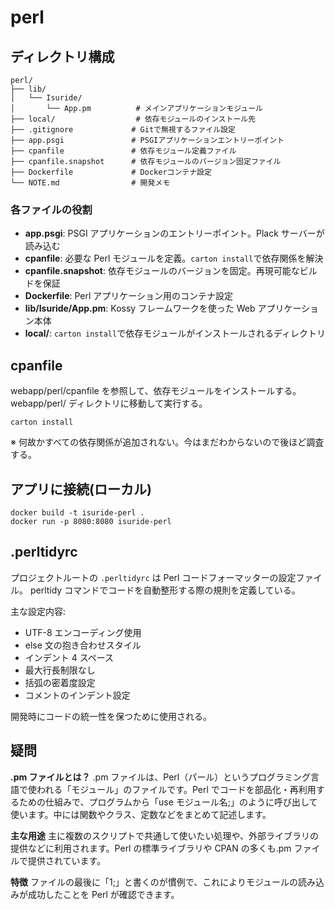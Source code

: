 # perl

## ディレクトリ構成

```
perl/
├── lib/
│   └── Isuride/
│       └── App.pm          # メインアプリケーションモジュール
├── local/                  # 依存モジュールのインストール先
├── .gitignore             # Gitで無視するファイル設定
├── app.psgi               # PSGIアプリケーションエントリーポイント
├── cpanfile               # 依存モジュール定義ファイル
├── cpanfile.snapshot      # 依存モジュールのバージョン固定ファイル
├── Dockerfile             # Dockerコンテナ設定
└── NOTE.md                # 開発メモ
```

### 各ファイルの役割

- **app.psgi**: PSGI アプリケーションのエントリーポイント。Plack サーバーが読み込む
- **cpanfile**: 必要な Perl モジュールを定義。`carton install`で依存関係を解決
- **cpanfile.snapshot**: 依存モジュールのバージョンを固定。再現可能なビルドを保証
- **Dockerfile**: Perl アプリケーション用のコンテナ設定
- **lib/Isuride/App.pm**: Kossy フレームワークを使った Web アプリケーション本体
- **local/**: `carton install`で依存モジュールがインストールされるディレクトリ

## cpanfile

webapp/perl/cpanfile を参照して、依存モジュールをインストールする。
webapp/perl/ ディレクトリに移動して実行する。

```
carton install
```

※ 何故かすべての依存関係が追加されない。今はまだわからないので後ほど調査する。

## アプリに接続(ローカル)

```
docker build -t isuride-perl .
docker run -p 8080:8080 isuride-perl
```

## .perltidyrc

プロジェクトルートの `.perltidyrc` は Perl コードフォーマッターの設定ファイル。
perltidy コマンドでコードを自動整形する際の規則を定義している。

主な設定内容:

- UTF-8 エンコーディング使用
- else 文の抱き合わせスタイル
- インデント 4 スペース
- 最大行長制限なし
- 括弧の密着度設定
- コメントのインデント設定

開発時にコードの統一性を保つために使用される。

## 疑問

**.pm ファイルとは？**
.pm ファイルは、Perl（パール）というプログラミング言語で使われる「モジュール」のファイルです。Perl でコードを部品化・再利用するための仕組みで、プログラムから「use モジュール名;」のように呼び出して使います。中には関数やクラス、定数などをまとめて記述します。

**主な用途**
主に複数のスクリプトで共通して使いたい処理や、外部ライブラリの提供などに利用されます。Perl の標準ライブラリや CPAN の多くも.pm ファイルで提供されています。

**特徴**
ファイルの最後に「1;」と書くのが慣例で、これによりモジュールの読み込みが成功したことを Perl が確認できます。
